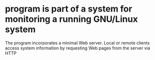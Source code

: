 
program is part of a system for monitoring a running GNU/Linux system
=========================================================================
The program incorporates a minimal Web server. Local or remote clients access system information by requesting Web pages from the server via HTTP